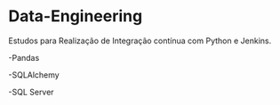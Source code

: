 # Data-Engineering


Estudos para Realização de Integração contínua com Python e Jenkins.

-Pandas

-SQLAlchemy

-SQL Server
